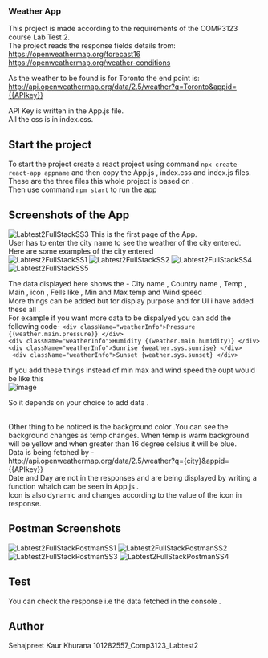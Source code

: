 ###  Weather App

This project is made according to the requirements of the COMP3123 course Lab Test 2. <br/>
The project  reads the response fields details from: <br/>
https://openweathermap.org/forecast16  <br/>
https://openweathermap.org/weather-conditions <br/>

As the weather to be found is for Toronto the end point is: <br/>
http://api.openweathermap.org/data/2.5/weather?q=Toronto&appid={{APIkey}} <br/>

API Key  is written in the App.js file.<br/>
All the css is in index.css. <br/>
## Start the project 


To start the project create a react project using command `npx create-react-app appname`
and then copy the App.js , index.css and index.js files. <br/>
These are the three files this whole project is based on . <br/>
Then  use command `npm start` to run the app 

## Screenshots of the App 
![Labtest2FullStackSS3](https://user-images.githubusercontent.com/78088098/144143246-b97ab0d3-947e-422b-8b87-c8bc104da2e9.JPG)
This is the first page  of the App.<br/>
User has to enter the city name to see the weather of the city entered.<br/>
Here are some examples of the city entered<br/>
![Labtest2FullStackSS1](https://user-images.githubusercontent.com/78088098/144143329-10f69061-f305-452c-96fd-da4a404645a6.JPG)
![Labtest2FullStackSS2](https://user-images.githubusercontent.com/78088098/144143344-e86bc8a5-07e8-41d7-9c07-d729ac3e004f.JPG)
![Labtest2FullStackSS4](https://user-images.githubusercontent.com/78088098/144143354-b8457727-1e50-437b-99ba-bc80384fa62c.JPG)
![Labtest2FullStackSS5](https://user-images.githubusercontent.com/78088098/144143359-8a13bcce-e2fc-4be6-940e-0381386912b4.JPG)

The data displayed here shows the - 
City name , Country name , Temp , Main , icon , Fells like , Min and Max temp and Wind speed .  <br/>
More things can be added but for display purpose and for UI i have added these all . <br/>
For example if you want more data to be dispalyed you can add the following code- 
`<div className="weatherInfo">Pressure {(weather.main.pressure)} </div> ` <br/>
`<div className="weatherInfo">Humidity {(weather.main.humidity)} </div>`<br/>
`<div className="weatherInfo">Sunrise {weather.sys.sunrise} </div>`<br/>
` <div className="weatherInfo">Sunset {weather.sys.sunset} </div>`<br/>

If you add these things instead of min max and wind speed the oupt would be like this <br/>
![image](https://user-images.githubusercontent.com/78088098/144144101-b04b135d-36f1-468d-9c19-b17065511a77.png)

So it depends on your choice to add data .

<br/>
Other thing to be noticed is the background color .You can see the background changes as temp changes. When temp is warm background will be yellow and when greater than 16 degree celsius  it will be blue.


<br/>
Data is being fetched by - http://api.openweathermap.org/data/2.5/weather?q={city}&appid={{APIkey}} <br/>
Date and Day are not in the responses and are being displayed by writing a function whaich can be seen in App.js .<br/>
Icon is also dynamic and changes according to the value of the icon in response. 

## Postman Screenshots
![Labtest2FullStackPostmanSS1](https://user-images.githubusercontent.com/78088098/144144379-c0b2dcde-8efd-49e8-b930-a8c7bf5aeced.JPG)
![Labtest2FullStackPostmanSS2](https://user-images.githubusercontent.com/78088098/144144387-fb031e04-5cb0-4952-8361-b15a29778480.JPG)
![Labtest2FullStackPostmanSS3](https://user-images.githubusercontent.com/78088098/144144397-7b6b76c9-a0a8-4cf9-ae6e-c8c7fee46c8b.JPG)
![Labtest2FullStackPostmanSS4](https://user-images.githubusercontent.com/78088098/144144405-418667e6-22e5-435b-b2b4-6d29983a6e86.JPG)


## Test
You can check the response i.e the data fetched in the console . 

## Author
Sehajpreet Kaur Khurana
101282557_Comp3123_Labtest2
